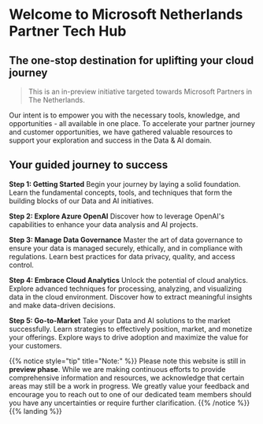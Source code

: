 <!-- ---
title: Microsoft Netherlands Partner Tech Hub
weight: 1
chapter: false
date: 2023-03-09
draft: false
alwaysopen: false
--- -->

<!-- {{% notice style="warning" title="Make this your own" icon="bomb" %}}
In the belux site, we chose to set up this site in this way. Your needs might be different and because of that I really encourage you to modify/update the site to suit it to your needs (incl layout)

Have Fun!
{{% /notice %}} -->

# Welcome to Microsoft Netherlands Partner Tech Hub

## The one-stop destination for uplifting your cloud journey

> This is an in-preview initiative targeted towards Microsoft Partners in The Netherlands.

Our intent is to empower you with the necessary tools, knowledge, and opportunities - all available in one place.
To accelerate your partner journey and customer opportunities, we have gathered valuable resources to support your exploration and success in the Data & AI domain.

## Your guided journey to success

**Step 1: Getting Started**
Begin your journey by laying a solid foundation. Learn the fundamental concepts, tools, and techniques that form the building blocks of our Data and AI initiatives.

**Step 2: Explore Azure OpenAI**
Discover how to leverage OpenAI's capabilities to enhance your data analysis and AI projects.

**Step 3: Manage Data Governance**
Master the art of data governance to ensure your data is managed securely, ethically, and in compliance with regulations. Learn best practices for data privacy, quality, and access control.

**Step 4: Embrace Cloud Analytics**
Unlock the potential of cloud analytics. Explore advanced techniques for processing, analyzing, and visualizing data in the cloud environment. Discover how to extract meaningful insights and make data-driven decisions.

**Step 5: Go-to-Market**
Take your Data and AI solutions to the market successfully. Learn strategies to effectively position, market, and monetize your offerings. Explore ways to drive adoption and maximize the value for your customers.

{{% notice style="tip" title="Note:" %}}
Please note this website is still in **preview phase**. While we are making continuous efforts to provide comprehensive information and resources, we acknowledge that certain areas may still be a work in progress.
We greatly value your feedback and encourage you to reach out to one of our dedicated team members should you have any uncertainties or require further clarification.
{{% /notice %}}
 {{% landing %}}